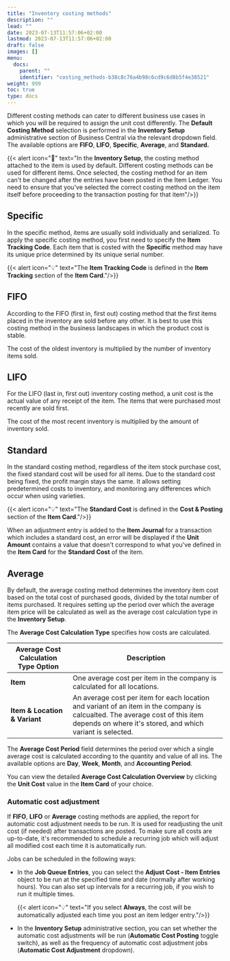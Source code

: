 ```yaml
---
title: "Inventory costing methods"
description: ""
lead: ""
date: 2023-07-13T11:57:06+02:00
lastmod: 2023-07-13T11:57:06+02:00
draft: false
images: []
menu:
  docs:
    parent: ""
    identifier: "costing_methods-b38c8c76a4b98c6cd9c6d8b5f4e38521"
weight: 999
toc: true
type: docs
---
```


Different costing methods can cater to different business use cases in which you will be required to assign the unit cost differently. The **Default Costing Method** selection is performed in the **Inventory Setup** administrative section of Business Central via the relevant dropdown field. The available options are **FIFO**, **LIFO**, **Specific**, **Average**, and **Standard.**


  {{< alert icon="📝" text="In the <b>Inventory Setup</b>, the costing method attached to the item is used by default. Different costing methods can be used for different items. Once selected, the costing method for an item can't be changed after the entries have been posted in the Item Ledger. You need to ensure that you've selected the correct costing method on the item itself before proceeding to the transaction posting for that item"/>}}

## Specific

In the specific method, items are usually sold individually and serialized. To apply the specific costing method, you first need to specify the **Item Tracking Code**. Each item that is costed with the **Specific** method may have its unique price determined by its unique serial number. 

  {{< alert icon="💡" text="The <b>Item Tracking Code</b> is defined in the <b>Item Tracking</b> section of the <b>Item Card</b>."/>}}

## FIFO

According to the FIFO (first in, first out) costing method that the first items placed in the inventory are sold before any other. It is best to use this costing method in the business landscapes in which the product cost is stable.

The cost of the oldest inventory is multiplied by the number of inventory items sold. 

## LIFO

For the LIFO (last in, first out) inventory costing method, a unit cost is the actual value of any receipt of the item. The items that were purchased most recently are sold first.

The cost of the most recent inventory is multiplied by the amount of inventory sold.

## Standard

In the standard costing method, regardless of the item stock purchase cost, the fixed standard cost will be used for all items. Due to the standard cost being fixed, the profit margin stays the same. It allows setting predetermined costs to inventory, and monitoring any differences which occur when using varieties. 

  {{< alert icon="💡" text="The <b>Standard Cost</b> is defined in the <b>Cost & Posting</b> section of the <b>Item Card</b>."/>}}

When an adjustment entry is added to the **Item Journal** for a transaction which includes a standard cost, an error will be displayed if the **Unit Amount** contains a value that doesn't correspond to what you've defined in the **Item Card** for the **Standard Cost** of the item.

## Average

By default, the average costing method determines the inventory item cost based on the total cost of purchased goods, divided by the total number of items purchased. It requires setting up the period over which the average item price will be calculated as well as the average cost calculation type in the **Inventory Setup**. 

The **Average Cost Calculation Type** specifies how costs are calculated. 

| Average Cost Calculation Type Option      | Description |
| ----------- | ----------- |
| **Item**       | One average cost per item in the company is calculated for all locations.    |
| **Item & Location & Variant**   | An average cost per item for each location and variant of an item in the company is calcualted. The average cost of this item depends on where it's stored, and which variant is selected.       |

The **Average Cost Period** field determines the period over which a single average cost is calculated according to the quantity and value of all ins. The available options are **Day**, **Week**, **Month**, and **Accounting Period**.

You can view the detailed **Average Cost Calculation Overview** by clicking the **Unit Cost** value in the **Item Card** of your choice.

### Automatic cost adjustment

If **FIFO**, **LIFO** or **Average** costing methods are applied, the report for automatic cost adjustment needs to be run. It is used for readjusting the unit cost (if needed) after transactions are posted. To make sure all costs are up-to-date, it's recommended to schedule a recurring job which will adjust all modified cost each time it is automatically run. 

Jobs can be scheduled in the following ways:

- In the **Job Queue Entries**, you can select the **Adjust Cost - Item Entries** object to be run at the specified time and date (normally after working hours). You can also set up intervals for a recurring job, if you wish to run it multiple times.

  {{< alert icon="💡" text="If you select <b>Always</b>, the cost will be automatically adjusted each time you post an item ledger entry."/>}}

- In the **Inventory Setup** administrative section, you can set whether the automatic cost adjustments will be run (**Automatic Cost Posting** toggle switch), as well as the frequency of automatic cost adjustment jobs (**Automatic Cost Adjustment** dropdown).


